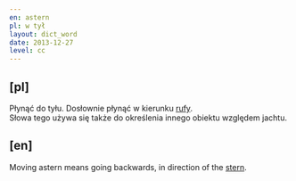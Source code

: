 ```yaml
---
en: astern 
pl: w tył
layout: dict_word
date: 2013-12-27
level: cc
---
```


[pl]
----
Płynąć do tyłu. Dosłownie płynąć w kierunku [rufy](stern).  
Słowa tego używa się także do określenia innego obiektu względem jachtu.


[en]
----
Moving astern means going backwards, in direction of the [stern](stern).

  
  